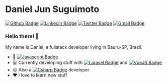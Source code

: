 # Daniel Jun Suguimoto

[![Github Badge](https://img.shields.io/badge/-Github-000?style=flat-square&logo=Github&logoColor=white&link=https://github.com/danielsuguimoto)](https://github.com/danielsuguimoto)
[![Linkedin Badge](https://img.shields.io/badge/-LinkedIn-blue?style=flat-square&logo=Linkedin&logoColor=white&link=https://www.linkedin.com/in/danielsuguimoto/)](https://www.linkedin.com/in/danielsuguimoto/)
[![Twitter Badge](https://img.shields.io/badge/-Twitter-1ca0f1?style=flat-square&labelColor=1ca0f1&logo=twitter&logoColor=white&link=https://twitter.com/djsuguimoto)](https://twitter.com/djsuguimoto)
[![Gmail Badge](https://img.shields.io/badge/-Gmail-c14438?style=flat-square&logo=Gmail&logoColor=white&link=mailto:danielsuguimoto@gmail.com)](mailto:danielsuguimoto@gmail.com)

### Hello there! 👋

My name is Daniel, a fullstack developer living in Bauru-SP, Brazil.

- :yellow_heart: [![Javascript Badge](https://img.shields.io/badge/-F7DF1E?style=flat-square&logo=javascript&logoColor=black&link=https://developer.mozilla.org/docs/Web/JavaScript)](https://developer.mozilla.org/docs/Web/JavaScript)
- :computer: Currently developing stuff with [![Laravel Badge](https://img.shields.io/badge/Laravel-c14438?style=flat-square&logo=Laravel&logoColor=white&link=https://laravel.com)](https://laravel.com) and [![VueJS Badge](https://img.shields.io/badge/-VueJS-4fc08d?style=flat-square&logo=Vue.js&logoColor=white&link=https://vuejs.org)](https://vuejs.org)
- :wink: Also a [![Csharp Badge](https://img.shields.io/badge/-.NET-239120?style=flat-square&logo=c-sharp&logoColor=white&link=https://dotnet.microsoft.com)](https://dotnet.microsoft.com) developer
- :heart: I love to learn new stuff
